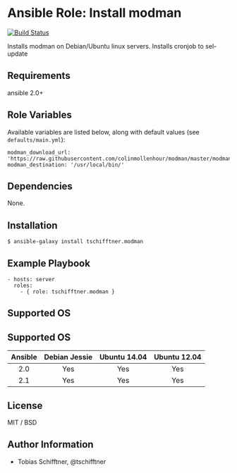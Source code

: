 # Ansible Role: Install modman

[![Build Status](https://travis-ci.org/tschifftner/ansible-role-modman.svg)](https://travis-ci.org/tschifftner/ansible-role-modman)

Installs modman on Debian/Ubuntu linux servers. Installs cronjob to sel-update

## Requirements

ansible 2.0+

## Role Variables

Available variables are listed below, along with default values (see `defaults/main.yml`):

```
modman_download_url: 'https://raw.githubusercontent.com/colinmollenhour/modman/master/modman'
modman_destination: '/usr/local/bin/'
```

## Dependencies

None.

## Installation

```
$ ansible-galaxy install tschifftner.modman
```

## Example Playbook

    - hosts: server
      roles:
        - { role: tschifftner.modman }

## Supported OS
## Supported OS
Ansible          | Debian Jessie    | Ubuntu 14.04    | Ubuntu 12.04
:--------------: | :--------------: | :-------------: | :-------------: 
2.0              | Yes              | Yes             | Yes
2.1              | Yes              | Yes             | Yes


## License

MIT / BSD

## Author Information

 - Tobias Schifftner, @tschifftner